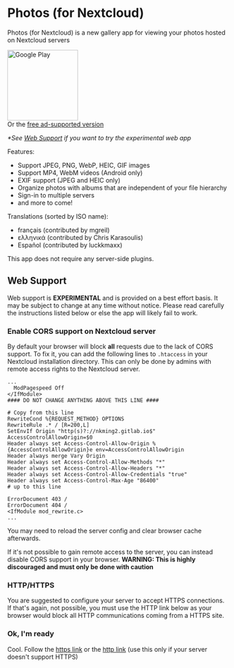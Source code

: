 # Photos (for Nextcloud)
Photos (for Nextcloud) is a new gallery app for viewing your photos hosted on Nextcloud servers

[<img src="https://play.google.com/intl/en_us/badges/static/images/badges/en_badge_web_generic.png" alt="Google Play" width="160" />](https://play.google.com/store/apps/details?id=com.nkming.nc_photos.paid&referrer=utm_source%3Drepo)  
Or the [free ad-supported version](https://play.google.com/store/apps/details?id=com.nkming.nc_photos&referrer=utm_source%3Drepo)

*\*See [Web Support](#web-support) if you want to try the experimental web app*

Features:
- Support JPEG, PNG, WebP, HEIC, GIF images
- Support MP4, WebM videos (Android only)
- EXIF support (JPEG and HEIC only)
- Organize photos with albums that are independent of your file hierarchy
- Sign-in to multiple servers
- and more to come!

Translations (sorted by ISO name):
- français (contributed by mgreil)
- ελληνικά (contributed by Chris Karasoulis)
- Español (contributed by luckkmaxx)

This app does not require any server-side plugins.

## Web Support
Web support is **EXPERIMENTAL** and is provided on a best effort basis. It may be subject to change at any time without notice. Please read carefully the instructions listed below or else the app will likely fail to work.

### Enable CORS support on Nextcloud server
By default your browser will block **all** requests due to the lack of CORS support. To fix it, you can add the following lines to `.htaccess` in your Nextcloud installation directory. This can only be done by admins with remote access rights to the Nextcloud server.
```
...
  ModPagespeed Off
</IfModule>
#### DO NOT CHANGE ANYTHING ABOVE THIS LINE ####

# Copy from this line
RewriteCond %{REQUEST_METHOD} OPTIONS
RewriteRule .* / [R=200,L]
SetEnvIf Origin "http(s)?://nkming2.gitlab.io$" AccessControlAllowOrigin=$0
Header always set Access-Control-Allow-Origin %{AccessControlAllowOrigin}e env=AccessControlAllowOrigin
Header always merge Vary Origin
Header always set Access-Control-Allow-Methods "*"
Header always set Access-Control-Allow-Headers "*"
Header always set Access-Control-Allow-Credentials "true"
Header always set Access-Control-Max-Age "86400"
# up to this line

ErrorDocument 403 /
ErrorDocument 404 /
<IfModule mod_rewrite.c>
...
```

You may need to reload the server config and clear browser cache afterwards.

If it's not possible to gain remote access to the server, you can instead disable CORS support in your browser. **WARNING: This is highly discouraged and must only be done with caution**

### HTTP/HTTPS
You are suggested to configure your server to accept HTTPS connections. If that's again, not possible, you must use the HTTP link below as your browser would block all HTTP communications coming from a HTTPS site.

### Ok, I'm ready
Cool. Follow the [https link](https://nkming2.gitlab.io/nc-photos-web) or the [http link](http://nkming2.gitlab.io/nc-photos-web) (use this only if your server doesn't support HTTPS)

